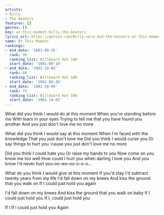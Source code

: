 ```yaml
---
artists:
- Billy
- The Beaters
features: []
genres: []
key: at-this-moment-billy-the-beaters
lyrics_url: https://genius.com/Billy-vera-and-the-beaters-at-this-moment-lyrics
name: At This Moment
rankings:
- end_date: '1981-09-25'
  rank: 90
  ranking_list: Billboard Hot 100
  start_date: '1981-09-19'
- end_date: '1981-10-02'
  rank: 80
  ranking_list: Billboard Hot 100
  start_date: '1981-09-26'
- end_date: '1981-10-09'
  rank: 79
  ranking_list: Billboard Hot 100
  start_date: '1981-10-03'
---
```

What did you think I would do at this moment
When you're standing before me
With tears in your eyes
Trying to tell me that you have found you another
And you just don't love me no more

What did you think I would say at this moment
When I'm faced with the knowledge
That you just don't love me
Did you think I would curse you
Or say things to hurt you
'cause you just don't love me no more

Did you think I could hate you
Or raise my hands to you
Now come on you know me too well
How could I hurt you when darling I love you
And you know I'd never hurt you-oo-wo-oo-o-o-o...

What do you think I would give at this moment
If you'd stay I'd subtract twenty years from my life
I'd fall down on my knees
And kiss the ground that you walk on
If I could just hold you again

I'd fall down on my knees
And kiss the ground that you walk on baby
If I could just hold you
If I, could just hold you

If I
If I could just hold you
Again
